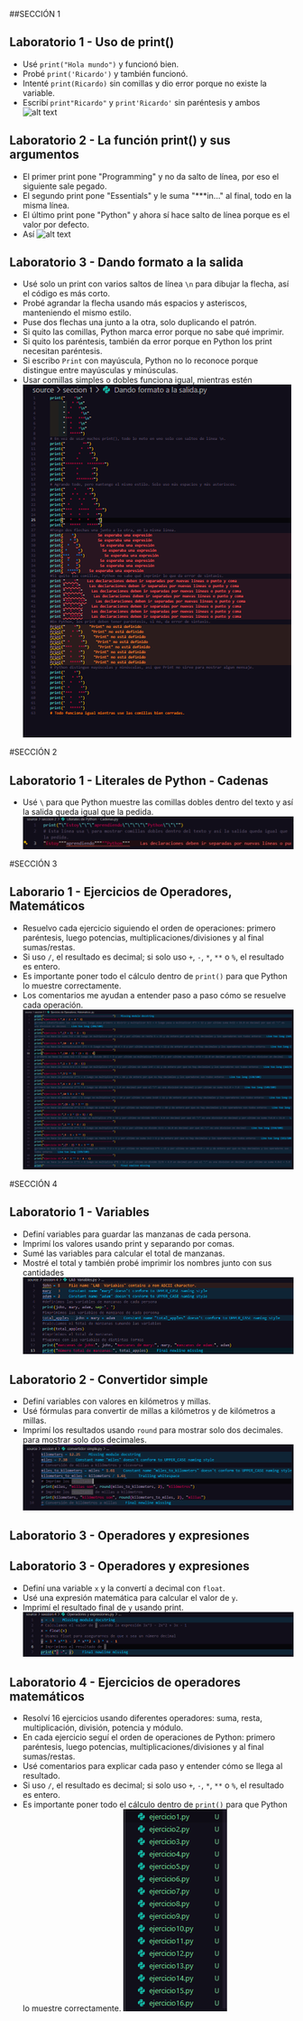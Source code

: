 ##SECCIÓN 1

## Laboratorio 1 - Uso de print()

- Usé `print("Hola mundo")` y funcionó bien.
- Probé `print('Ricardo')` y también funcionó.
- Intenté `print(Ricardo)` sin comillas y dio error porque no existe la variable.
- Escribí `print"Ricardo"` y `print'Ricardo'` sin paréntesis y ambos
  ![alt text](../fundamentos%20python/img/seccion1.png)

## Laboratorio 2 - La función print() y sus argumentos

- El primer print pone "Programming" y no da salto de línea, por eso el siguiente sale pegado.
- El segundo print pone "Essentials" y le suma "\*\*\*in..." al final, todo en la misma línea.
- El último print pone "Python" y ahora sí hace salto de línea porque es el valor por defecto.
- Así
  ![alt text](../fundamentos%20python/img/seccion1_2.png)

## Laboratorio 3 - Dando formato a la salida

- Usé solo un print con varios saltos de línea `\n` para dibujar la flecha, así el código es más corto.
- Probé agrandar la flecha usando más espacios y asteriscos, manteniendo el mismo estilo.
- Puse dos flechas una junto a la otra, solo duplicando el patrón.
- Si quito las comillas, Python marca error porque no sabe qué imprimir.
- Si quito los paréntesis, también da error porque en Python los print necesitan paréntesis.
- Si escribo `Print` con mayúscula, Python no lo reconoce porque distingue entre mayúsculas y minúsculas.
- Usar comillas simples o dobles funciona igual, mientras estén
  ![alt text](img/seccion1_3.png)

#SECCIÓN 2

## Laboratorio 1 - Literales de Python - Cadenas

- Usé `\` para que Python muestre las comillas dobles dentro del texto y así la salida queda igual que la pedida.
  ![alt text](img/seccion2.png)

#SECCIÓN 3

## Laborario 1 - Ejercicios de Operadores, Matemáticos

- Resuelvo cada ejercicio siguiendo el orden de operaciones: primero paréntesis, luego potencias, multiplicaciones/divisiones y al final sumas/restas.
- Si uso `/`, el resultado es decimal; si solo uso `+`, `-`, `*`, `**` o `%`, el resultado es entero.
- Es importante poner todo el cálculo dentro de `print()` para que Python lo muestre correctamente.
- Los comentarios me ayudan a entender paso a paso cómo se resuelve cada operación.
![alt text](img/seccion3.png)

#SECCIÓN 4  

## Laboratorio 1 - Variables

- Definí variables para guardar las manzanas de cada persona.
- Imprimí los valores usando print y separando por comas.
- Sumé las variables para calcular el total de manzanas.
- Mostré el total y también probé imprimir los nombres junto con sus cantidades
![alt text](img/seccion4.png)

## Laboratorio 2 - Convertidor simple

- Definí variables con valores en kilómetros y millas.
- Usé fórmulas para convertir de millas a kilómetros y de kilómetros a millas.
- Imprimí los resultados usando `round` para mostrar solo dos decimales. para mostrar solo dos decimales.
![alt text](img/seccion4_2.png)

##  Laboratorio 3 - Operadores y expresiones

## Laboratorio 3 - Operadores y expresiones

- Definí una variable `x` y la convertí a decimal con `float`.
- Usé una expresión matemática para calcular el valor de `y`.
- Imprimí el resultado final de `y` usando print.
![alt text](img/seccion4_3.png)

## Laboratorio 4 - Ejercicios de operadores matemáticos

- Resolví 16 ejercicios usando diferentes operadores: suma, resta, multiplicación, división, potencia y módulo.
- En cada ejercicio seguí el orden de operaciones de Python: primero paréntesis, luego potencias, multiplicaciones/divisiones y al final sumas/restas.
- Usé comentarios para explicar cada paso y entender cómo se llega al resultado.
- Si uso `/`, el resultado es decimal; si solo uso `+`, `-`, `*`, `**` o `%`, el resultado es entero.
- Es importante poner todo el cálculo dentro de `print()` para que Python lo muestre correctamente.
![alt text](img/seccion4_4.png)